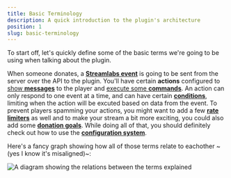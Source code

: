 ```yaml
---
title: Basic Terminology
description: A quick introduction to the plugin's architecture
position: 1
slug: basic-terminology
---
```


To start off, let's quickly define some of the basic terms we're going to be using when talking about the plugin.

When someone donates, a [**Streamlabs event**](./event-types) is going to be sent from the server over the API to the plugin. You'll have certain **actions** configured to [show **messages**](./messages) to the player and [execute some **commands**](./commands). An action can only respond to one event at a time, and can have certain [**conditions**](./conditions), limiting when the action will be excuted based on data from the event. To prevent players spamming your actions, you might want to add a few [**rate limiters**](./rate-limiters) as well and to make your stream a bit more exciting, you could also add some [**donation goals**](./goals). While doing all of that, you should definitely check out how to use the [**configuration system**](./configuration).

Here's a fancy graph showing how all of those terms relate to eachother ~(yes I know it's misaligned)~:

![A diagram showing the relations between the terms explained](https://github.com/user-attachments/assets/151f131e-0921-47e8-9861-f217d0cc03f8)